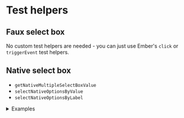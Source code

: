 # Test helpers

## Faux select box

No custom test helpers are needed - you can just use Ember's `click` or `triggerEvent` test helpers.

## Native select box

- `getNativeMultipleSelectBoxValue`
- `selectNativeOptionsByValue`
- `selectNativeOptionsByLabel`

<details>
  <summary>Examples</summary>

```javascript
import {
  getNativeMultipleSelectBoxValue,
  selectNativeOptionsByValue,
  selectNativeOptionsByLabel
} from '@zestia/ember-select-box/test-support/helpers/selecting';

test('selecting things', async function (assert) {
  await render(hbs`
    <NativeSelectBox @multiple={{true}} as |sb|>
      <sb.Option @value={{1}}>One</sb.Option>
      <sb.Option @value={{2}}>Two</sb.Option>
      <sb.Option @value={{3}}>Three</sb.Option>
    </NativeSelectBox>
  `);

  // These do the same
  await selectNativeOptionsByValue('.select-box', [1, 2]);
  await selectNativeOptionsByLabel('.select-box', ['One', 'Two']);

  assert.deepEqual(getNativeMultipleSelectBoxValue('.select-box'), [
    'One',
    'Two'
  ]);
});
```

</details>
